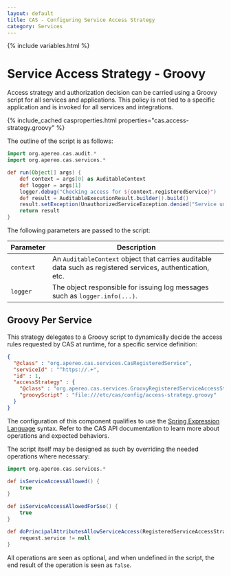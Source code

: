```yaml
---
layout: default
title: CAS - Configuring Service Access Strategy
category: Services
---
```


{% include variables.html %}

# Service Access Strategy - Groovy

Access strategy and authorization decision can be carried using a Groovy script for all services and applications. This policy
is not tied to a specific application and is invoked for all services and integrations.

{% include_cached casproperties.html properties="cas.access-strategy.groovy" %}

The outline of the script is as follows:

```groovy
import org.apereo.cas.audit.*
import org.apereo.cas.services.*

def run(Object[] args) {
    def context = args[0] as AuditableContext
    def logger = args[1]
    logger.debug("Checking access for ${context.registeredService}")
    def result = AuditableExecutionResult.builder().build()
    result.setException(UnauthorizedServiceException.denied("Service unauthorized"))
    return result
}
```

The following parameters are passed to the script:

| Parameter | Description                                                                                                |
|-----------|------------------------------------------------------------------------------------------------------------|
| `context` | An `AuditableContext` object that carries auditable data such as registered services, authentication, etc. |
| `logger`  | The object responsible for issuing log messages such as `logger.info(...)`.                                |

## Groovy Per Service

This strategy delegates to a Groovy script to dynamically decide the access rules requested by CAS at runtime, for a specific service definition:

```json
{
  "@class" : "org.apereo.cas.services.CasRegisteredService",
  "serviceId" : "^https://.+",
  "id" : 1,
  "accessStrategy" : {
    "@class" : "org.apereo.cas.services.GroovyRegisteredServiceAccessStrategy",
    "groovyScript" : "file:///etc/cas/config/access-strategy.groovy"
  }
}
```

The configuration of this component qualifies to use the [Spring Expression Language](../configuration/Configuration-Spring-Expressions.html)
syntax. Refer to the CAS API documentation to learn more about operations and expected behaviors.

The script itself may be designed as such by overriding the needed operations where necessary:

```groovy
import org.apereo.cas.services.*

def isServiceAccessAllowed() {
    true
}

def isServiceAccessAllowedForSso() {
    true
}

def doPrincipalAttributesAllowServiceAccess(RegisteredServiceAccessStrategyRequest request) {
    request.service != null
}
```
     
All operations are seen as optional, and when undefined in the script, 
the end result of the operation is seen as `false`.
